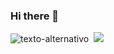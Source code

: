 ### Hi there 👋

![texto-alternativo](link-da-imagem)
![]()
![](https://img.shields.io/badge/JavaScript-323330?style=for-the-badge&logo=javascript&logoColor=F7DF1E)
